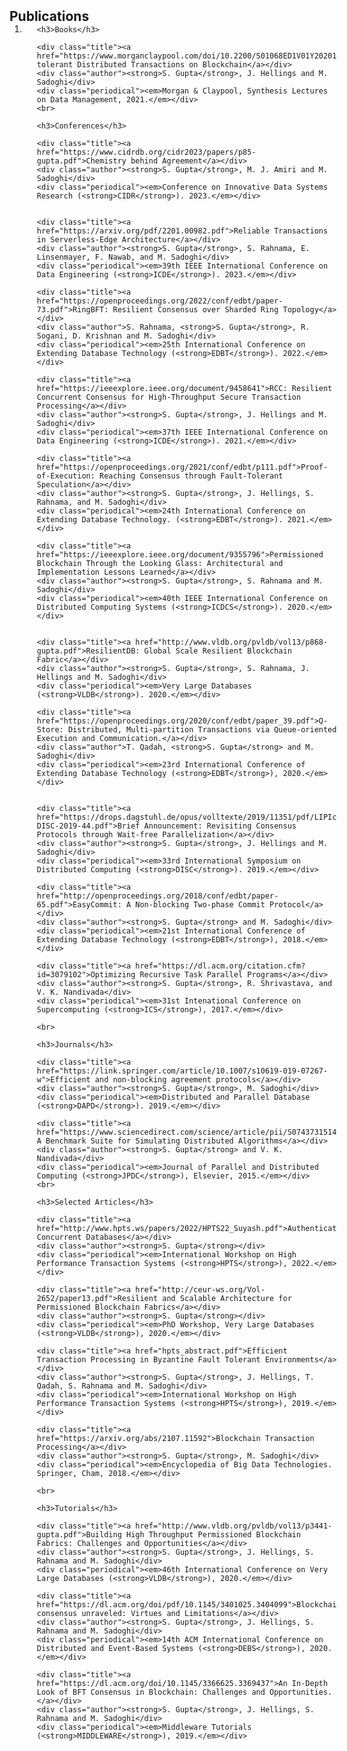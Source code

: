 <h2 id="publications" style="margin: 2px 0px -15px;">Publications</h2>

<div class="publications">
<ol class="bibliography">

<li>
<div class="pub-row">

  <!--
  <div class="col-sm-3 abbr" style="position: relative;padding-right: 15px;padding-left: 15px;">
    <img src="assets/img/teaser_example.png" class="teaser img-fluid z-depth-1">
    <abbr class="badge">CVPR</abbr>
  </div>
  -->

  <div class="col-sm-9" style="position: relative;width: 100%;padding-right: 15px;padding-left: 20px;">

    <h3>Books</h3>

	<div class="title"><a href="https://www.morganclaypool.com/doi/10.2200/S01068ED1V01Y202012DTM065">Fault-tolerant Distributed Transactions on Blockchain</a></div>
	<div class="author"><strong>S. Gupta</strong>, J. Hellings and M. Sadoghi</div>
	<div class="periodical"><em>Morgan & Claypool, Synthesis Lectures on Data Management, 2021.</em></div>
    <br>

    <h3>Conferences</h3>

	<div class="title"><a href="https://www.cidrdb.org/cidr2023/papers/p85-gupta.pdf">Chemistry behind Agreement</a></div>
	<div class="author"><strong>S. Gupta</strong>, M. J. Amiri and M. Sadoghi</div>
	<div class="periodical"><em>Conference on Innovative Data Systems Research (<strong>CIDR</strong>). 2023.</em></div>


	<div class="title"><a href="https://arxiv.org/pdf/2201.00982.pdf">Reliable Transactions in Serverless-Edge Architecture</a></div>
	<div class="author"><strong>S. Gupta</strong>, S. Rahnama, E. Linsenmayer, F. Nawab, and M. Sadoghi</div> 
	<div class="periodical"><em>39th IEEE International Conference on Data Engineering (<strong>ICDE</strong>). 2023.</em></div>

	<div class="title"><a href="https://openproceedings.org/2022/conf/edbt/paper-73.pdf">RingBFT: Resilient Consensus over Sharded Ring Topology</a></div>
	<div class="author">S. Rahnama, <strong>S. Gupta</strong>, R. Sogani, D. Krishnan and M. Sadoghi</div> 
	<div class="periodical"><em>25th International Conference on Extending Database Technology (<strong>EDBT</strong>). 2022.</em></div>

	<div class="title"><a href="https://ieeexplore.ieee.org/document/9458641">RCC: Resilient Concurrent Consensus for High-Throughput Secure Transaction Processing</a></div>
	<div class="author"><strong>S. Gupta</strong>, J. Hellings and M. Sadoghi</div> 
	<div class="periodical"><em>37th IEEE International Conference on Data Engineering (<strong>ICDE</strong>). 2021.</em></div>

	<div class="title"><a href="https://openproceedings.org/2021/conf/edbt/p111.pdf">Proof-of-Execution: Reaching Consensus through Fault-Tolerant Speculation</a></div>
	<div class="author"><strong>S. Gupta</strong>, J. Hellings, S. Rahnama, and M. Sadoghi</div> 
	<div class="periodical"><em>24th International Conference on Extending Database Technology. (<strong>EDBT</strong>). 2021.</em></div>

	<div class="title"><a href="https://ieeexplore.ieee.org/document/9355796">Permissioned Blockchain Through the Looking Glass: Architectural and Implementation Lessons Learned</a></div>
	<div class="author"><strong>S. Gupta</strong>, S. Rahnama and M. Sadoghi</div> 
	<div class="periodical"><em>40th IEEE International Conference on Distributed Computing Systems (<strong>ICDCS</strong>). 2020.</em></div>


	<div class="title"><a href="http://www.vldb.org/pvldb/vol13/p868-gupta.pdf">ResilientDB: Global Scale Resilient Blockchain Fabric</a></div>
	<div class="author"><strong>S. Gupta</strong>, S. Rahnama, J. Hellings and M. Sadoghi</div>  
	<div class="periodical"><em>Very Large Databases (<strong>VLDB</strong>). 2020.</em></div>

	<div class="title"><a href="https://openproceedings.org/2020/conf/edbt/paper_39.pdf">Q-Store: Distributed, Multi-partition Transactions via Queue-oriented Execution and Communication.</a></div>
	<div class="author">T. Qadah, <strong>S. Gupta</strong> and M. Sadoghi</div>  
	<div class="periodical"><em>23rd International Conference of Extending Database Technology (<strong>EDBT</strong>), 2020.</em></div>


	<div class="title"><a href="https://drops.dagstuhl.de/opus/volltexte/2019/11351/pdf/LIPIcs-DISC-2019-44.pdf">Brief Announcement: Revisiting Consensus Protocols through Wait-free Parallelization</a></div>
	<div class="author"><strong>S. Gupta</strong>, J. Hellings and M. Sadoghi</div>  
	<div class="periodical"><em>33rd International Symposium on Distributed Computing (<strong>DISC</strong>). 2019.</em></div>

	<div class="title"><a href="http://openproceedings.org/2018/conf/edbt/paper-65.pdf">EasyCommit: A Non-blocking Two-phase Commit Protocol</a></div>
	<div class="author"><strong>S. Gupta</strong> and M. Sadoghi</div> 
	<div class="periodical"><em>21st International Conference of Extending Database Technology (<strong>EDBT</strong>), 2018.</em></div>

	<div class="title"><a href="https://dl.acm.org/citation.cfm?id=3079102">Optimizing Recursive Task Parallel Programs</a></div>
	<div class="author"><strong>S. Gupta</strong>, R. Shrivastava, and V. K. Nandivada</div> 
	<div class="periodical"><em>31st Intenational Conference on Supercomputing (<strong>ICS</strong>), 2017.</em></div> 

    <br>

    <h3>Journals</h3>

	<div class="title"><a href="https://link.springer.com/article/10.1007/s10619-019-07267-w">Efficient and non-blocking agreement protocols</a></div>
	<div class="author"><strong>S. Gupta</strong>, M. Sadoghi</div>  
	<div class="periodical"><em>Distributed and Parallel Database (<strong>DAPD</strong>). 2019.</em></div>

	<div class="title"><a href="https://www.sciencedirect.com/science/article/pii/S0743731514002032">IMSuite: A Benchmark Suite for Simulating Distributed Algorithms</a></div>
	<div class="author"><strong>S. Gupta</strong> and V. K. Nandivada</div> 
	<div class="periodical"><em>Journal of Parallel and Distributed Computing (<strong>JPDC</strong>), Elsevier, 2015.</em></div> 
    <br>

    <h3>Selected Articles</h3>

	<div class="title"><a href="http://www.hpts.ws/papers/2022/HPTS22_Suyash.pdf">Authenticated Concurrent Databases</a></div>
	<div class="author"><strong>S. Gupta</strong></div> 
	<div class="periodical"><em>International Workshop on High Performance Transaction Systems (<strong>HPTS</strong>), 2022.</em></div>

	<div class="title"><a href="http://ceur-ws.org/Vol-2652/paper13.pdf">Resilient and Scalable Architecture for Permissioned Blockchain Fabrics</a></div>
	<div class="author"><strong>S. Gupta</strong></div> 
	<div class="periodical"><em>PhD Workshop, Very Large Databases (<strong>VLDB</strong>), 2020.</em></div>

	<div class="title"><a href="hpts_abstract.pdf">Efficient Transaction Processing in Byzantine Fault Tolerant Environments</a></div>
	<div class="author"><strong>S. Gupta</strong>, J. Hellings, T. Qadah, S. Rahnama and M. Sadoghi</div> 
	<div class="periodical"><em>International Workshop on High Performance Transaction Systems (<strong>HPTS</strong>), 2019.</em></div>
	
	<div class="title"><a href="https://arxiv.org/abs/2107.11592">Blockchain Transaction Processing</a></div>
	<div class="author"><strong>S. Gupta</strong>, M. Sadoghi</div> 
	<div class="periodical"><em>Encyclopedia of Big Data Technologies. Springer, Cham, 2018.</em></div>

    <br>

    <h3>Tutorials</h3>

	<div class="title"><a href="http://www.vldb.org/pvldb/vol13/p3441-gupta.pdf">Building High Throughput Permissioned Blockchain Fabrics: Challenges and Opportunities</a></div>
	<div class="author"><strong>S. Gupta</strong>, J. Hellings, S. Rahnama and M. Sadoghi</div> 
	<div class="periodical"><em>46th International Conference on Very Large Databases (<strong>VLDB</strong>), 2020.</em></div>

	<div class="title"><a href="https://dl.acm.org/doi/pdf/10.1145/3401025.3404099">Blockchain consensus unraveled: Virtues and Limitations</a></div>
	<div class="author"><strong>S. Gupta</strong>, J. Hellings, S. Rahnama and M. Sadoghi</div> 
	<div class="periodical"><em>14th ACM International Conference on Distributed and Event-Based Systems (<strong>DEBS</strong>), 2020.</em></div>

	<div class="title"><a href="https://dl.acm.org/doi/10.1145/3366625.3369437">An In-Depth Look of BFT Consensus in Blockchain: Challenges and Opportunities.</a></div>
	<div class="author"><strong>S. Gupta</strong>, J. Hellings, S. Rahnama and M. Sadoghi</div> 
	<div class="periodical"><em>Middleware Tutorials (<strong>MIDDLEWARE</strong>), 2019.</em></div>


  </div>
</div>
</li>
  
<br>

</ol>
</div>
